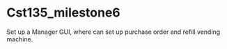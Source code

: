 # Cst135_milestone6
Set up a Manager GUI, where can set up purchase order and refill vending machine.
